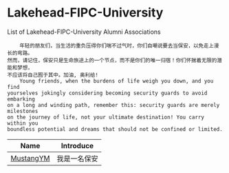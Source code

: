 # Lakehead-FIPC-University
List of Lakehead-FIPC-University Alumni Associations
```
    年轻的朋友们，当生活的重负压得你们喘不过气时，你们自嘲说要去当保安，以免走上漫长的弯路。
然而，请记住，保安只是生命旅途上的一个节点，而不是你们的唯一归宿！你们怀揣着无限的潜能和梦想，
不应该将自己囿于其中。加油, 奥利给!
    Young friends, when the burdens of life weigh you down, and you find 
yourselves jokingly considering becoming security guards to avoid embarking 
on a long and winding path, remember this: security guards are merely milestones 
on the journey of life, not your ultimate destination! You carry within you 
boundless potential and dreams that should not be confined or limited.
```

| Name | Introduce |
| --- | --- |
| [MustangYM](https://github.com/MustangYM) | 我是一名保安 |
